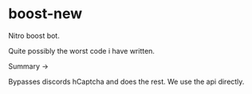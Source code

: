 # boost-new


Nitro boost bot. 

Quite possibly the worst code i have written.

Summary -> 

Bypasses discords hCaptcha and does the rest. We use the api directly.
